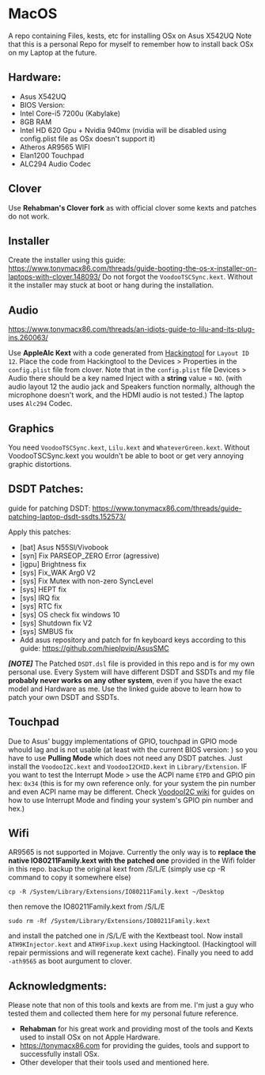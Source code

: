 
# MacOS
A repo containing Files, kests, etc for installing OSx on  Asus X542UQ
Note that this is a personal Repo for myself to remember how to install back OSx on my Laptop at the future.

## Hardware:
- Asus X542UQ
- BIOS Version: 
- Intel Core-i5 7200u (Kabylake)
- 8GB RAM
- Intel HD 620 Gpu + Nvidia 940mx (nvidia will be disabled using config.plist file as OSx doesn't support it)
- Atheros AR9565 WIFI
- Elan1200 Touchpad
- ALC294 Audio Codec

## Clover

Use **Rehabman's Clover fork** as with official clover some kexts and patches do not work.

## Installer
Create the installer using this guide:
https://www.tonymacx86.com/threads/guide-booting-the-os-x-installer-on-laptops-with-clover.148093/
Do not forgot the `VoodooTSCSync.kext`. Without it the installer may stuck at boot or hang during the installation.


## Audio
https://www.tonymacx86.com/threads/an-idiots-guide-to-lilu-and-its-plug-ins.260063/

Use **AppleAlc Kext** with a code generated from [Hackingtool](https://www.tonymacx86.com/threads/an-idiots-guide-to-lilu-and-its-plug-ins.260063/#Hacktool) for `Layout ID 12`. Place the code from Hackingtool to the Devices > Properties in the `config.plist` file from clover. Note that in the `config.plist` file Devices > Audio there should be a key named Inject with a **string** value = `NO`.
(with audio layout 12 the audio jack and Speakers function normally, although the microphone doesn't work, and the HDMI audio is not tested.)
The laptop uses `Alc294` Codec.

## Graphics
You need `VoodooTSCSync.kext`, `Lilu.kext` and `WhateverGreen.kext`. Without VoodooTSCSync.kext you wouldn't be able to boot or get very annoying graphic distortions.

## DSDT Patches:
guide for patching DSDT:
https://www.tonymacx86.com/threads/guide-patching-laptop-dsdt-ssdts.152573/

Apply this patches:
 - [bat] Asus N55Sl/Vivobook
 - [syn] Fix PARSEOP_ZERO Error (agressive)
 - [igpu] Brightness fix
 - [sys] Fix_WAK Arg0 V2
 - [sys] Fix Mutex with non-zero SyncLevel
 - [sys] HEPT fix
 - [sys] IRQ fix
 - [sys] RTC fix
 - [sys] OS check fix windows 10
 - [sys] Shutdown fix V2
 - [sys] SMBUS fix
 - Add asus repository and patch for fn keyboard keys according to this guide: https://github.com/hieplpvip/AsusSMC

***[NOTE]*** The Patched `DSDT.dsl` file is provided in this repo and is for my own personal use. Every System will have different DSDT and SSDTs and my file **probably never works on any other system**, even if you have the exact model and Hardware as me. Use the linked guide above to learn how to patch your own DSDT and SSDTs.

## Touchpad
Due to Asus' buggy implementations of GPIO, touchpad in GPIO mode whould lag and is not usable (at least with the current BIOS version: ) so you have to use **Pulling Mode** which does not need any DSDT patches. Just install the `VoodooI2C.kext` and `VoodooI2CHID.kext` in `Library/Extension`.
IF you want to test the Interrupt Mode > use the ACPI name `ETPD` and GPIO pin hex: `0x34` (this is for my own reference only. for your system the pin number and even ACPI name may be different. Check [VoodooI2C wiki](https://voodooi2c.github.io/#Installation/Installation) for guides on how to use Interrupt Mode and finding your system's GPIO pin number and hex.)

## Wifi
AR9565 is not supported in Mojave. Currently the only way is to **replace the native IO80211Family.kext with the patched one** provided in the Wifi folder in this repo. backup the original kext from /S/L/E (simply use cp -R command to copy it somewhere else)

    cp -R /System/Library/Extensions/IO80211Family.kext ~/Desktop

then remove the IO80211Family.kext from /S/L/E

    sudo rm -Rf /System/Library/Extensions/IO80211Family.kext

and install the patched one in /S/L/E with the Kextbeast tool. Now install `ATH9KInjector.kext` and `ATH9Fixup.kext` using Hackingtool. (Hackingtool will repair permissions and will regenerate kext cache). Finally you need to add `-ath9565` as boot aurgument to clover.

## Acknowledgments:
Please note that non of this tools and kexts are from me. I'm just a guy who tested them and collected them here for my personal future reference.
 - **Rehabman** for his great work and providing most of the tools and Kexts used to install OSx on not Apple Hardware.
- https://tonymacx86.com for providing the guides, tools and support to successfully install OSx.
- Other developer that their tools used and mentioned here.







